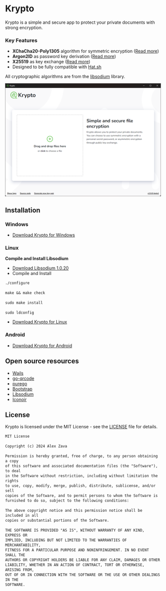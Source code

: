 # Krypto

Krypto is a simple and secure app to protect your private documents with strong encryption.

### Key Features
- **XChaCha20-Poly1305** algorithm for symmetric encryption ([Read more](https://doc.libsodium.org/secret-key_cryptography/secretstream))
- **Argon2ID** as password key derivation ([Read more](https://doc.libsodium.org/password_hashing/default_phf))
- **X25519** as key exchange ([Read more](https://doc.libsodium.org/key_exchange))
- Designed to be fully compatible with [Hat.sh](https://hat.sh/)

All cryptographic algorithms are from the [libsodium](https://doc.libsodium.org/) library.

![Screenshot](images/screenshot1.png)

## Installation

### Windows

* [Download Krypto for Windows](https://github.com/Alexzava/krypto/releases)

### Linux

**Compile and Install Libsodium**

- [Download Libsodium 1.0.20](https://download.libsodium.org/libsodium/releases/libsodium-1.0.20-stable.tar.gz)
- Compile and Install
```text
./configure

make && make check

sudo make install

sudo ldconfig
```

* [Download Krypto for Linux](https://github.com/Alexzava/krypto/releases)

### Android

* [Download Krypto for Android](https://github.com/Alexzava/krypto-android)

## Open source resources

* [Wails](https://github.com/wailsapp/wails)
* [go-qrcode](https://github.com/skip2/go-qrcode)
* [purego](https://github.com/ebitengine/purego)
* [Bootstrap](https://github.com/twbs/bootstrap)
* [Libsodium](https://doc.libsodium.org/)
* [Iconoir](https://github.com/iconoir-icons/iconoir)

## License

Krypto is licensed under the MIT License - see the [LICENSE](LICENSE) file for details.

```text
MIT License

Copyright (c) 2024 Alex Zava

Permission is hereby granted, free of charge, to any person obtaining a copy
of this software and associated documentation files (the "Software"), to deal
in the Software without restriction, including without limitation the rights
to use, copy, modify, merge, publish, distribute, sublicense, and/or sell
copies of the Software, and to permit persons to whom the Software is
furnished to do so, subject to the following conditions:

The above copyright notice and this permission notice shall be included in all
copies or substantial portions of the Software.

THE SOFTWARE IS PROVIDED "AS IS", WITHOUT WARRANTY OF ANY KIND, EXPRESS OR
IMPLIED, INCLUDING BUT NOT LIMITED TO THE WARRANTIES OF MERCHANTABILITY,
FITNESS FOR A PARTICULAR PURPOSE AND NONINFRINGEMENT. IN NO EVENT SHALL THE
AUTHORS OR COPYRIGHT HOLDERS BE LIABLE FOR ANY CLAIM, DAMAGES OR OTHER
LIABILITY, WHETHER IN AN ACTION OF CONTRACT, TORT OR OTHERWISE, ARISING FROM,
OUT OF OR IN CONNECTION WITH THE SOFTWARE OR THE USE OR OTHER DEALINGS IN THE
SOFTWARE.
```